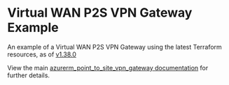 # Virtual WAN P2S VPN Gateway Example

An example of a Virtual WAN P2S VPN Gateway using the latest Terraform resources, as of
[v1.38.0](https://github.com/terraform-providers/terraform-provider-azurerm/releases/tag/v1.38.0)  

View the main
[azurerm_point_to_site_vpn_gateway documentation](https://www.terraform.io/docs/providers/azurerm/r/point_to_site_vpn_gateway.html)
for further details.
